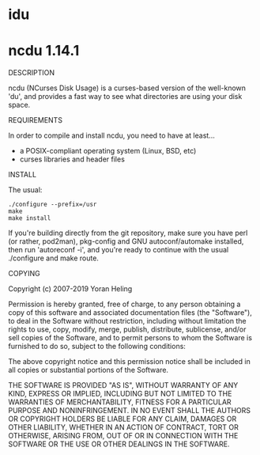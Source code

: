 # idu
ncdu 1.14.1
===========

DESCRIPTION

  ncdu (NCurses Disk Usage) is a curses-based version of
  the well-known 'du', and provides a fast way to see what
  directories are using your disk space.


REQUIREMENTS

  In order to compile and install ncdu, you need to have
  at least...

  - a POSIX-compliant operating system (Linux, BSD, etc)
  - curses libraries and header files


INSTALL

  The usual:

    ./configure --prefix=/usr
    make
    make install

  If you're building directly from the git repository, make sure you have perl
  (or rather, pod2man), pkg-config and GNU autoconf/automake installed, then
  run 'autoreconf -i', and you're ready to continue with the usual ./configure
  and make route.


COPYING

  Copyright (c) 2007-2019 Yoran Heling

  Permission is hereby granted, free of charge, to any person obtaining
  a copy of this software and associated documentation files (the
  "Software"), to deal in the Software without restriction, including
  without limitation the rights to use, copy, modify, merge, publish,
  distribute, sublicense, and/or sell copies of the Software, and to
  permit persons to whom the Software is furnished to do so, subject to
  the following conditions:

  The above copyright notice and this permission notice shall be included
  in all copies or substantial portions of the Software.

  THE SOFTWARE IS PROVIDED "AS IS", WITHOUT WARRANTY OF ANY KIND,
  EXPRESS OR IMPLIED, INCLUDING BUT NOT LIMITED TO THE WARRANTIES OF
  MERCHANTABILITY, FITNESS FOR A PARTICULAR PURPOSE AND NONINFRINGEMENT.
  IN NO EVENT SHALL THE AUTHORS OR COPYRIGHT HOLDERS BE LIABLE FOR ANY
  CLAIM, DAMAGES OR OTHER LIABILITY, WHETHER IN AN ACTION OF CONTRACT,
  TORT OR OTHERWISE, ARISING FROM, OUT OF OR IN CONNECTION WITH THE
  SOFTWARE OR THE USE OR OTHER DEALINGS IN THE SOFTWARE.
